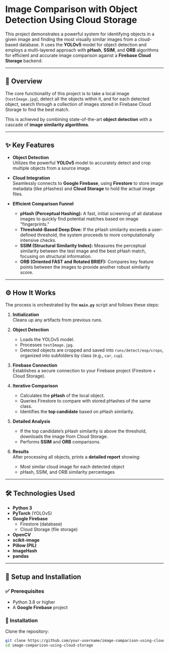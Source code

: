 # Image Comparison with Object Detection Using Cloud Storage

This project demonstrates a powerful system for identifying objects in a given image and finding the most visually similar images from a cloud-based database. It uses the **YOLOv5** model for object detection and employs a multi-layered approach with **pHash**, **SSIM**, and **ORB** algorithms for efficient and accurate image comparison against a **Firebase Cloud Storage** backend.

---

## 📖 Overview

The core functionality of this project is to take a local image (`testImage.jpg`), detect all the objects within it, and for each detected object, search through a collection of images stored in Firebase Cloud Storage to find the best match.  

This is achieved by combining state-of-the-art **object detection** with a cascade of **image similarity algorithms**.

---

## ✨ Key Features

- **Object Detection**  
  Utilizes the powerful **YOLOv5** model to accurately detect and crop multiple objects from a source image.

- **Cloud Integration**  
  Seamlessly connects to **Google Firebase**, using **Firestore** to store image metadata (like pHashes) and **Cloud Storage** to hold the actual image files.

- **Efficient Comparison Funnel**  
  - **pHash (Perceptual Hashing):** A fast, initial screening of all database images to quickly find potential matches based on image "fingerprints."  
  - **Threshold-Based Deep Dive:** If the pHash similarity exceeds a user-defined threshold, the system proceeds to more computationally intensive checks.  
  - **SSIM (Structural Similarity Index):** Measures the perceptual similarity between the test image and the best pHash match, focusing on structural information.  
  - **ORB (Oriented FAST and Rotated BRIEF):** Compares key feature points between the images to provide another robust similarity score.  

---

## ⚙️ How It Works

The process is orchestrated by the **`main.py`** script and follows these steps:

1. **Initialization**  
   Cleans up any artifacts from previous runs.

2. **Object Detection**  
   - Loads the YOLOv5 model.  
   - Processes `testImage.jpg`.  
   - Detected objects are cropped and saved into `runs/detect/exp/crops`, organized into subfolders by class (e.g., `car`, `cup`).  

3. **Firebase Connection**  
   Establishes a secure connection to your Firebase project (Firestore + Cloud Storage).  

4. **Iterative Comparison**  
   - Calculates the **pHash** of the local object.  
   - Queries Firestore to compare with stored pHashes of the same class.  
   - Identifies the **top candidate** based on pHash similarity.  

5. **Detailed Analysis**  
   - If the top candidate’s pHash similarity is above the threshold, downloads the image from Cloud Storage.  
   - Performs **SSIM** and **ORB** comparisons.  

6. **Results**  
   After processing all objects, prints a **detailed report** showing:  
   - Most similar cloud image for each detected object  
   - pHash, SSIM, and ORB similarity percentages  

---

## 🛠️ Technologies Used

- **Python 3**
- **PyTorch** (YOLOv5)
- **Google Firebase**  
  - Firestore (database)  
  - Cloud Storage (file storage)  
- **OpenCV**
- **scikit-image**
- **Pillow (PIL)**
- **ImageHash**
- **pandas**

---

## 🚀 Setup and Installation

### ✅ Prerequisites
- Python 3.8 or higher  
- A **Google Firebase** project  

### 🔧 Installation
Clone the repository:
```bash
git clone https://github.com/your-username/image-comparison-using-cloud-storage.git
cd image-comparison-using-cloud-storage
